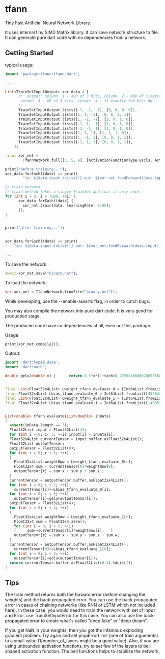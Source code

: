 # tfann

Tiny Fast Artificial Neural Network Library.

It uses internal tiny SIMD Matrix library.
It can save network structure to file.
It can generate pure dart code with no dependencies from a network.

## Getting Started

typical usage:

```dart
import 'package:tfann/tfann.dart';

...

List<TrainSetInputOutput> xor_data = [
      /*  output: column  1 - XOR of 3 bits, column  2 - AND of 3 bits,
       column  3 - OR of 3 bits, column  4 - if exactly two bits ON,
      */
      TrainSetInputOutput.lists([-1, -1, -1], [0, 0, 0, 0]),
      TrainSetInputOutput.lists([1, 1, -1], [0, 0, 1, 1]),
      TrainSetInputOutput.lists([1, -1, -1], [1, 0, 1, 0]),
      TrainSetInputOutput.lists([-1, 1, -1], [1, 0, 1, 0]),
      TrainSetInputOutput.lists([-1, -1, 1], [1, 0, 1, 0]),
      TrainSetInputOutput.lists([1, 1, 1], [1, 1, 1, 0]),
      TrainSetInputOutput.lists([1, -1, 1], [0, 0, 1, 1]),
      TrainSetInputOutput.lists([-1, 1, 1], [0, 0, 1, 1]),
    ];

final xor_net =
        TfannNetwork.full([3, 5, 4], [ActivationFunctionType.uscls, ActivationFunctionType.uscsls]);

print("before training...");
xor_data.forEach((data) => print(
        "in: ${data.input.toList()} out: ${xor_net.feedForward(data.input).toList()} expected: ${data.output.toList()}"));

// train network
// train method takes a single TrainSet and runs it only once.
for (int i = 0; i < 7000; ++i) {
      xor_data.forEach((data) {
        xor_net.train(data, learningRate: 0.06);
      });
}


print("after training...");

    
xor_data.forEach((data) => print(
    "in: ${data.input.toList()} out: ${xor_net.feedForward(data.input).toList()} expected: ${data.output.toList()}"));

...


```

To save the network:

```dart
await xor_net.save("binary.net");
```

To load the network:

```dart
var xor_net = TfannNetwork.fromFile("binary.net")!;
```

While developing, use the  --enable-asserts flag, in order to catch bugs.

You may also compile the network into pure dart code. It is very good for production stage.

The produced code have no dependencies at all, even not this package.

Usage:

```dart
print(xor_net.compile());
```

Output:

```dart
import 'dart:typed_data';
import 'dart:math';

double gelu(double x) {      return 0.5*x*(1+tanh(0.7978845608028653558798921198687*(x+0.044715*x*x*x)));}


final List<Float32x4List> Lweight_tfann_evaluate_0 = [Int64List.fromList([-4684549482552772993, 3205952384]).buffer.asFloat32x4List(), Int64List.fromList([-4658463640062052053, 1067246068]).buffer.asFloat32x4List(), Int64List.fromList([4559296036336047244, 1060296640]).buffer.asFloat32x4List(), Int64List.fromList([4559652263048579599, 3214348148]).buffer.asFloat32x4List(), Int64List.fromList([4584575986206599728, 1068362496]).buffer.asFloat32x4List()];
final Float32x4List Lbias_tfann_evaluate_0 = Int64List.fromList([4528448722206921976, -4714918008769206507, 3215666407, 0]).buffer.asFloat32x4List();
final List<Float32x4List> Lweight_tfann_evaluate_1 = [Int64List.fromList([-4691824521505253971, -4665807858037931927, 3218341393, 0]).buffer.asFloat32x4List(), Int64List.fromList([-4629209937054397183, -4682969759229455083, 3189351279, 0]).buffer.asFloat32x4List(), Int64List.fromList([4406611430715703517, 4434756430857720869, 3199162943, 0]).buffer.asFloat32x4List(), Int64List.fromList([4546870734602276260, 4576005591552021506, 1051710346, 0]).buffer.asFloat32x4List()];
final Float32x4List Lbias_tfann_evaluate_1 = Int64List.fromList([-4605361703785376108, -4673147291425281497]).buffer.asFloat32x4List();


List<double> tfann_evaluate(List<double> inData) 
{
  assert(inData.length == 3);
  Float32List input = Float32List(4);
  for (int i = 0; i< 3; ++i) input[i] = inData[i];
  Float32x4List currentTensor = input.buffer.asFloat32x4List();
  Float32List outputTensor;
  outputTensor = Float32List(8);
  for (int r = 0; r < 5; ++r)
  {
    Float32x4List weightRow = Lweight_tfann_evaluate_0[r];
    Float32x4 sum = currentTensor[0]*weightRow[0];
    outputTensor[r] = sum.x + sum.y + sum.z ;
  }
  currentTensor = outputTensor.buffer.asFloat32x4List();
  for (int i = 0; i < 2; ++i)
    currentTensor[i]+=Lbias_tfann_evaluate_0[i];
  for (int i = 0; i < 5; ++i)
    outputTensor[i]=gelu(outputTensor[i]);
  outputTensor = Float32List(4);
  for (int r = 0; r < 4; ++r)
  {
    Float32x4List weightRow = Lweight_tfann_evaluate_1[r];
    Float32x4 sum = Float32x4.zero();
    for (int i = 0; i < 2; ++i)
    {     sum+=currentTensor[i]*weightRow[i];   }
    outputTensor[r] = sum.x + sum.y + sum.z + sum.w;
  }
  currentTensor = outputTensor.buffer.asFloat32x4List();
    currentTensor[0]+=Lbias_tfann_evaluate_1[0];
  for (int i = 0; i < 4; ++i)
    outputTensor[i]=gelu(outputTensor[i]);
  return currentTensor.buffer.asFloat32List(0,4).toList();
}
```

## Tips

The train method returns both the forward error (before changing the weights) and the back-propagated error.
You can use the back-propagated error in cases of chaining networks (like RNN or LSTM which not included here).
In these case, you would need to train the network with set of Input and Error. use TrainSetInputError for this case.
You can also use the back-propagated error to create what's called "deep fake" or "deep dream".

If you get NaN in your weights, then you got the infamous exploding gradient problem. Try again and set propErrorLimit (one of train arguments) to a small value (1/number_of_layers might be a good value).
Also, if you are using unbounded activation functions, try to set few of the layers to bell shaped activation function. The bell functions helps to stabilize the network.
